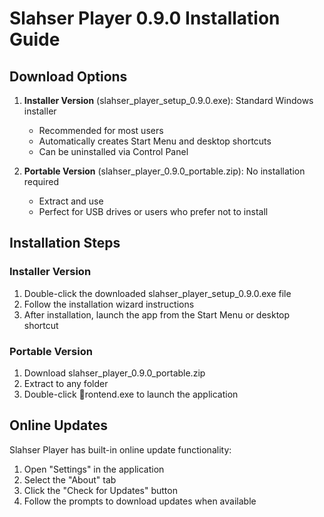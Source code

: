 ﻿# Slahser Player 0.9.0 Installation Guide

## Download Options

1. **Installer Version** (slahser_player_setup_0.9.0.exe): Standard Windows installer
   - Recommended for most users
   - Automatically creates Start Menu and desktop shortcuts
   - Can be uninstalled via Control Panel

2. **Portable Version** (slahser_player_0.9.0_portable.zip): No installation required
   - Extract and use
   - Perfect for USB drives or users who prefer not to install

## Installation Steps

### Installer Version

1. Double-click the downloaded slahser_player_setup_0.9.0.exe file
2. Follow the installation wizard instructions
3. After installation, launch the app from the Start Menu or desktop shortcut

### Portable Version

1. Download slahser_player_0.9.0_portable.zip
2. Extract to any folder
3. Double-click rontend.exe to launch the application

## Online Updates

Slahser Player has built-in online update functionality:

1. Open "Settings" in the application
2. Select the "About" tab
3. Click the "Check for Updates" button
4. Follow the prompts to download updates when available
